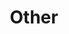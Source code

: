 ---
permalink: /projects/graphics/bootleg-covers/other/2024
title: 'Other'
artist: 'Other'
year: '2024'
layout: bootlegs
header:
  overlay_image: /assets/img/graphics/bootleg-covers/features/other/other.jpg
---